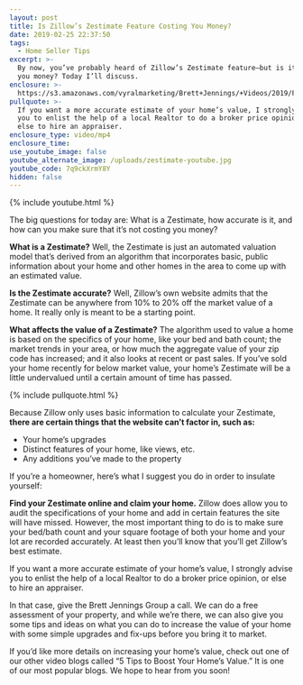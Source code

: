 ```yaml
---
layout: post
title: Is Zillow’s Zestimate Feature Costing You Money?
date: 2019-02-25 22:37:50
tags:
  - Home Seller Tips
excerpt: >-
  By now, you’ve probably heard of Zillow’s Zestimate feature—but is it costing
  you money? Today I’ll discuss.
enclosure: >-
  https://s3.amazonaws.com/vyralmarketing/Brett+Jennings/+Videos/2019/February/Real+Estate+Experts-+Is+Zillows+Zestimate+Feature+Costing+You+Money_.mp4
pullquote: >-
  If you want a more accurate estimate of your home’s value, I strongly advise
  you to enlist the help of a local Realtor to do a broker price opinion, or
  else to hire an appraiser.
enclosure_type: video/mp4
enclosure_time:
use_youtube_image: false
youtube_alternate_image: /uploads/zestimate-youtube.jpg
youtube_code: 7q9ckXrmY8Y
hidden: false
---
```


{% include youtube.html %}

The big questions for today are: What is a Zestimate, how accurate is it, and how can you make sure that it’s not costing you money?

**What is a Zestimate?** Well, the Zestimate is just an automated valuation model that’s derived from an algorithm that incorporates basic, public information about your home and other homes in the area to come up with an estimated value.

**Is the Zestimate accurate?** Well, Zillow’s own website admits that the Zestimate can be anywhere from 10% to 20% off the market value of a home. It really only is meant to be a starting point.&nbsp;

**What affects the value of a Zestimate?** The algorithm used to value a home is based on the specifics of your home, like your bed and bath count; the market trends in your area, or how much the aggregate value of your zip code has increased; and it also looks at recent or past sales. If you’ve sold your home recently for below market value, your home’s Zestimate will be a little undervalued until a certain amount of time has passed.

{% include pullquote.html %}

Because Zillow only uses basic information to calculate your Zestimate, **there are certain things that the website can’t factor in, such as:**

* Your home’s upgrades
* Distinct features of your home, like views, etc.
* Any additions you’ve made to the property

If you’re a homeowner, here’s what I suggest you do in order to insulate yourself:

**Find your Zestimate online and claim your home.** Zillow does allow you to audit the specifications of your home and add in certain features the site will have missed. However, the most important thing to do is to make sure your bed/bath count and your square footage of both your home and your lot are recorded accurately. At least then you’ll know that you’ll get Zillow’s best estimate.

If you want a more accurate estimate of your home’s value, I strongly advise you to enlist the help of a local Realtor to do a broker price opinion, or else to hire an appraiser.

In that case, give the Brett Jennings Group a call. We can do a free assessment of your property, and while we’re there, we can also give you some tips and ideas on what you can do to increase the value of your home with some simple upgrades and fix-ups before you bring it to market.

If you’d like more details on increasing your home’s value, check out one of our other video blogs called “5 Tips to Boost Your Home’s Value.” It is one of our most popular blogs. We hope to hear from you soon!